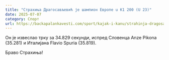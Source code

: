 ```yaml
---
title: "Страхиња Драгосављевић је шампион Европе u K1 200 (U 23)"
date: 2025-07-07
category: Спорт
url: https://backapalankavesti.com/sport/kajak-i-kanu/strahinja-dragosavljevic-je-samion-evrope-u-k1-200-u-23/
---
```


Он је извеслао трку за 34.829 секунди, испред Словенца Anze Pikona (35.281) и Италијана Flavio Spuria (35.819).

Браво Страхиња!
